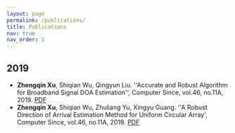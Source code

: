 ```yaml
---
layout: page
permalink: /publications/
title: Publications
nav: true
nav_order: 1
---
```


**2019**
------
- **Zhengqin Xu**, Shiqian Wu, Qingyun Liu. ''Accurate and Robust Algorithm for Broadband Signal DOA Estimation'', Computer Since, vol.46, no.11A, 2019. [PDF](..\aassets\pdf\2019_CS.pdf)
- **Zhengqin Xu**, Shiqian Wu, Zhuliang Yu, Xingyu Guang. ''A Robust Direction of Arrival Estimation Method for Uniform Circular Array', Computer Since, vol.46, no.11A, 2019. [PDF](..\aassets\pdf\2019_sensors.pdf)
